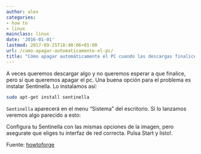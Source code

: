 ```yaml
---
author: alex
categories:
- how to
- linux
mainclass: linux
date: '2016-01-01'
lastmod: 2017-09-25T18:40:06+01:00
url: /como-apagar-automaticamente-el-pc/
title: "Cómo apagar automáticamente el PC cuando las descargas finalicen"
---
```


A veces queremos descargar algo y no queremos esperar a que finalice, pero sí que queremos apagar el pc. Una buena opción para el problema es instalar Sentinella. Lo instalamos así:

```bash
sudo apt-get install sentinella
```

`Sentinella` aparecerá en el menu “Sistema” del escritorio. Si lo lanzamos veremos algo parecido a esto:

<!--more--><!--ad-->

<figure>
          <amp-img
            on="tap:lightbox1"
            role="button"
            tabindex="0"
            layout="responsive"
            src="https://1.bp.blogspot.com/-Ti5_cz6URsM/TbqiIheW6YI/AAAAAAAAAcw/mDH3EbaI50E/s800/R1vvF.png"
            alt="Apagar el pc automáticamente cuando las descargas finalicen"
            title="Apagar el pc automáticamente cuando las descargas finalicen"
            sizes="(min-width: 457px) 457px, 100vw"
            width="457"
            height="655">
          </amp-img>
</figure>

Configura tu Sentinella con las mismas opciones de la imagen, pero asegurate que eliges tu interfaz de red correcta. Pulsa Start y listo!.

Fuente: [howtoforge][1]

 [1]: http://www.howtoforge.com/how-to-automatically-shut-down-your-computer-after-a-download-finishes
